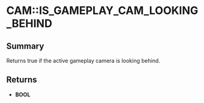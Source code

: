 # CAM::IS_GAMEPLAY_CAM_LOOKING_BEHIND

## Summary
Returns true if the active gameplay camera is looking behind.

## Returns
* **BOOL**